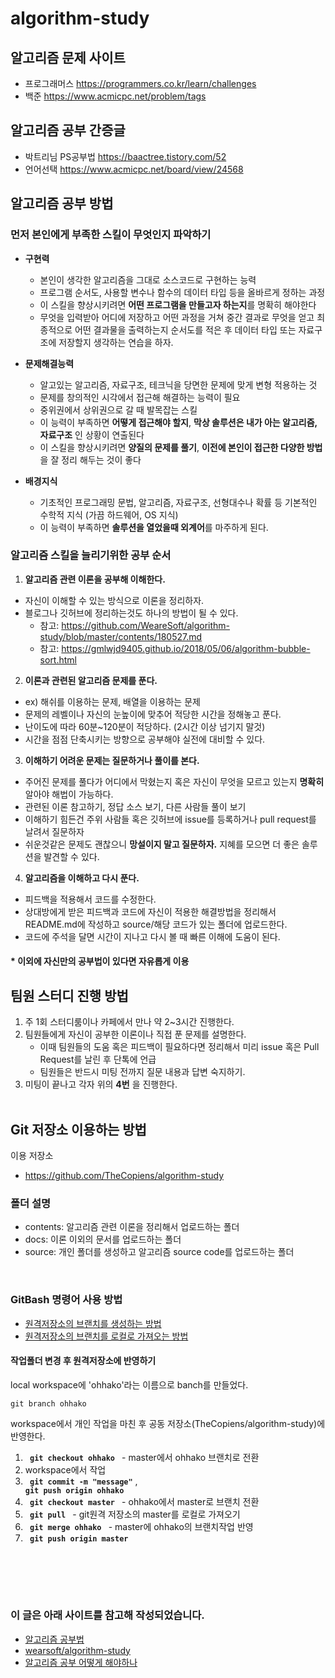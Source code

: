 # algorithm-study

## 알고리즘 문제 사이트
- 프로그래머스 https://programmers.co.kr/learn/challenges
- 백준 https://www.acmicpc.net/problem/tags

## 알고리즘 공부 간증글
- 박트리님 PS공부법 https://baactree.tistory.com/52
- 언어선택 https://www.acmicpc.net/board/view/24568

## 알고리즘 공부 방법
### 먼저 본인에게 부족한 스킬이 무엇인지 파악하기
- **구현력**
   - 본인이 생각한 알고리즘을 그대로 소스코드로 구현하는 능력
   - 프로그램 순서도, 사용할 변수나 함수의 데이터 타입 등을 올바르게 정하는 과정 
   - 이 스킬을 향상시키려면 **어떤 프로그램을 만들고자 하는지**를 명확히 해야한다
   - 무엇을 입력받아 어디에 저장하고 어떤 과정을 거쳐 중간 결과로 무엇을 얻고 최종적으로 어떤 결과물을 출력하는지 순서도를 적은 후 데이터 타입 또는 자료구조에 저장할지 생각하는 연습을 하자.
- **문제해결능력**
   - 알고있는 알고리즘, 자료구조, 테크닉을 당면한 문제에 맞게 변형 적용하는 것
   - 문제를 창의적인 시각에서 접근해 해결하는 능력이 필요
   - 중위권에서 상위권으로 갈 때 발목잡는 스킬
   - 이 능력이 부족하면 **어떻게 접근해야 할지**, **막상 솔루션은 내가 아는 알고리즘,자료구조** 인 상황이 연출된다
   - 이 스킬을 향상시키려면 **양질의 문제를 풀기**, **이전에 본인이 접근한 다양한 방법**을 잘 정리 해두는 것이 좋다

- **배경지식**
   - 기초적인 프로그래밍 문법, 알고리즘, 자료구조, 선형대수나 확률 등 기본적인 수학적 지식 (가끔 하드웨어, OS 지식)
   - 이 능력이 부족하면 **솔루션을 열었을때 외계어**를 마주하게 된다.
### 알고리즘 스킬을 늘리기위한 공부 순서
1. **알고리즘 관련 이론을 공부해 이해한다.**
- 자신이 이해할 수 있는 방식으로 이론을 정리하자.
- 블로그나 깃허브에 정리하는것도 하나의 방법이 될 수 있다.
   - 참고: https://github.com/WeareSoft/algorithm-study/blob/master/contents/180527.md
   - 참고: https://gmlwjd9405.github.io/2018/05/06/algorithm-bubble-sort.html
2. **이론과 관련된 알고리즘 문제를 푼다.**
- ex) 해쉬를 이용하는 문제, 배열을 이용하는 문제
- 문제의 레벨이나 자신의 눈높이에 맞추어 적당한 시간을 정해놓고 푼다.
- 난이도에 따라 60분~120분이 적당하다. (2시간 이상 넘기지 말것)
- 시간을 점점 단축시키는 방향으로 공부해야 실전에 대비할 수 있다.

3. **이해하기 어려운 문제는 질문하거나 풀이를 본다.**
- 주어진 문제를 풀다가 어디에서 막혔는지 혹은 자신이 무엇을 모르고 있는지 **명확히** 알아야 해법이 가능하다.
- 관련된 이론 참고하기, 정답 소스 보기, 다른 사람들 풀이 보기
- 이해하기 힘든건 주위 사람들 혹은 깃허브에 issue를 등록하거나 pull request를 날려서 질문하자
- 쉬운것같은 문제도 괜찮으니 **망설이지 말고 질문하자.** 지혜를 모으면 더 좋은 솔루션을 발견할 수 있다.

4. **알고리즘을 이해하고 다시 푼다.**
- 피드백을 적용해서 코드를 수정한다.
- 상대방에게 받은 피드백과 코드에 자신이 적용한 해결방법을 정리해서 README.md에 작성하고 source/해당 코드가 있는 폴더에 업로드한다.
- 코드에 주석을 달면 시간이 지나고 다시 볼 때 빠른 이해에 도움이 된다.

#### * 이외에 자신만의 공부법이 있다면 자유롭게 이용

## 팀원 스터디 진행 방법
1. 주 1회 스터디룸이나 카페에서 만나 약 2~3시간 진행한다.
2. 팀원들에게 자신이 공부한 이론이나 직접 푼 문제를 설명한다.
    - 이때 팀원들의 도움 혹은 피드백이 필요하다면 정리해서 미리 issue 혹은 Pull Request를 날린 후 단톡에 언급
    - 팀원들은 반드시 미팅 전까지 질문 내용과 답변 숙지하기.
3. 미팅이 끝나고 각자 위의 **4번** 을 진행한다.
<br><br>

## Git 저장소 이용하는 방법
이용 저장소
- https://github.com/TheCopiens/algorithm-study
### 폴더 설명
- contents: 알고리즘 관련 이론을 정리해서 업로드하는 폴더
- docs: 이론 이외의 문서를 업로드하는 폴더
- source: 개인 폴더를 생성하고 알고리즘 source code를 업로드하는 폴더

<br>

### GitBash 명령어 사용 방법
- [원격저장소의 브랜치를 생성하는 방법](https://github.com/TheCopiens/algorithm-study/blob/master/docs/github/howToCreate_branch.md#%EC%9B%90%EA%B2%A9%EC%A0%80%EC%9E%A5%EC%86%8C%EC%9D%98-%EB%B8%8C%EB%9E%9C%EC%B9%98%EB%A5%BC-%EC%83%9D%EC%84%B1%ED%95%98%EB%8A%94-%EB%B0%A9%EB%B2%95)
- [원격저장소의 브랜치를 로컬로 가져오는 방법](https://github.com/TheCopiens/algorithm-study/blob/master/docs/github/bring_remote_branch.md) 


#### 작업폴더 변경 후 원격저장소에 반영하기
local workspace에 'ohhako'라는 이름으로 banch를 만들었다.<br>
<code> 
git branch ohhako
</code>

workspace에서 개인 작업을 마친 후 공동 저장소(TheCopiens/algorithm-study)에 반영한다.
1. <code> **git checkout ohhako** </code> - master에서 ohhako 브랜치로 전환
2. workspace에서 작업 
3. <code> **git commit -m "message"**</code> , <code> **git push origin ohhako** </code>
4. <code> **git checkout master** </code> - ohhako에서 master로 브랜치 전환
5. <code> **git pull** </code> - git원격 저장소의 master를 로컬로 가져오기
6. <code> **git merge ohhako** </code> - master에 ohhako의 브랜치작업 반영
7. <code> **git push origin master** </code> 

<br><br>
---
### 이 글은 아래 사이트를 참고해 작성되었습니다.
- [알고리즘 공부법](https://gmlwjd9405.github.io/2018/05/14/how-to-study-algorithms.html)  <br>
- [wearsoft/algorithm-study](https://github.com/WeareSoft/algorithm-study)
- [알고리즘 공부 어떻게 해야하나](https://baactree.tistory.com/52) 
